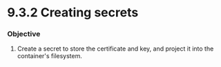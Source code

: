 # 9.3.2 Creating secrets

### Objective

1. Create a secret to store the certificate and key, and project it into the container's filesystem.

